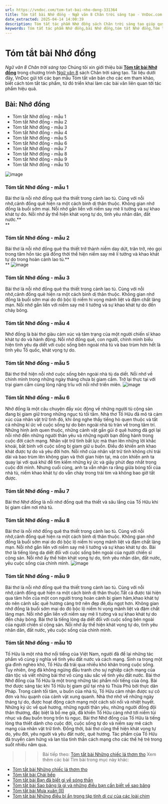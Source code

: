 ```yaml
---
url: https://vndoc.com/tom-tat-bai-nho-dong-331364
title: Tóm tắt bài Nhớ đồng - Ngữ văn 8 Chân trời sáng tạo - VnDoc.com
date_extracted: 2025-04-14 14:00:39
description: Tóm tắt tác phẩm Nhớ đồng sách Chân trời sáng tạo giúp quý thầy cô giáo và các bạn học sinh có thêm tài liệu tham khảo.
keywords: Tóm tắt tác phẩm Nhớ đồng,bài Nhớ đồng,tóm tắt Nhớ đồng,Tóm tắt văn bản Nhớ đồng,học tốt ngữ văn lớp 8,ngữ văn 8,ngữ văn 8 Chân trời sáng tạo,ngữ văn lớp 8,văn 8 Chân trời sáng tạo,tóm tắt ngữ văn 8 CTST
---
```


# Tóm tắt bài Nhớ đồng
 _Ngữ văn 8 Chân trời sáng tạo_
Chúng tôi xin giới thiệu bài [**Tóm tắt bài Nhớ đồng**](<https://vndoc.com/tom-tat-bai-nho-dong-331364>) trong chương trình [Ngữ văn 8](<https://vndoc.com/ngu-van-lop8>) sách Chân trời sáng tạo. Tài liệu dưới đây, VnDoc gửi tới các bạn mẫu Tóm tắt văn bản cho các em tham khảo, biết cách tóm tắt tác phẩm, từ đó triển khai làm các bài văn liên quan tới tác phẩm hiệu quả.
## **Bài: Nhớ đồng**
  * Tóm tắt Nhớ đồng - mẫu 1
  * Tóm tắt Nhớ đồng - mẫu 2
  * Tóm tắt Nhớ đồng - mẫu 3
  * Tóm tắt Nhớ đồng - mẫu 4
  * Tóm tắt Nhớ đồng - mẫu 5
  * Tóm tắt Nhớ đồng - mẫu 6
  * Tóm tắt Nhớ đồng - mẫu 7
  * Tóm tắt Nhớ đồng - mẫu 8
  * Tóm tắt Nhớ đồng - mẫu 9
  * Tóm tắt Nhớ đồng - mẫu 10

![image](https://i.vdoc.vn/data/image/2024/11/12/k8-1682061548.jpg)
### **Tóm tắt Nhớ đồng - mẫu 1**
Bài thơ là nỗi nhớ đồng quê tha thiết trong cảnh lao tù. Cùng với nỗi nhớ,cảnh đồng quê hiện ra một cách bình dị thân thuộc. Không gian nhớ đồng là buổi sớm mai. Nỗi nhớ gắn liền với niềm say mê lí tưởng và sự khao khát tự do. Nỗi nhớ ấy thể hiện khát vọng tự do, tình yêu nhân dân, đất nước.**  
**
### **Tóm tắt Nhớ đồng - mẫu 2**
Bài thơ là nỗi nhớ đồng quê tha thiết trở thành niềm day dứt, trăn trở, réo gọi trong tâm hồn tác giả đồng thời thể hiện niềm say mê lí tưởng và khao khát tự do trong hoàn cảnh lao tù.**  
**
![image](https://i.vdoc.vn/data/image/2024/11/12/k0-1682061557.jpg)
### **Tóm tắt Nhớ đồng - mẫu 3**
Bài thơ là nỗi nhớ đồng quê tha thiết trong cảnh lao tù. Cùng với nỗi nhớ,cảnh đồng quê hiện ra một cách bình dị thân thuộc. Không gian nhớ đồng là buổi sớm mai do đó bộc lộ niềm hi vọng mãnh liệt và đậm chất lãng mạn. Nỗi nhớ gắn liền với niềm say mê lí tưởng và sự khao khát tự do đến cháy bỏng.
### **Tóm tắt Nhớ đồng - mẫu 4**
Nhớ đồng là bài thơ giàu cảm xúc và tâm trạng của một người chiến sĩ khao khát tự do và hành động. Nỗi nhớ đồng quê, con người, chính mình biểu hiện tình yêu da diết với cuộc sống bên ngoài nhà tù và bao trùm hơn hết là tình yêu Tổ quốc, khát vọng tự do.
### **Tóm tắt Nhớ đồng - mẫu 5**
Bài thơ thể hiện nỗi nhớ cuộc sống bên ngoài nhà tù da diết. Nỗi nhớ về chính mình trong những ngày tháng chưa bị giam cầm. Trở lại thực tại với trại giam cầm cùng lòng nặng trĩu với nỗi nhớ triền miên.
![image](https://i.vdoc.vn/data/image/2024/11/12/k9-1682061539.jpg)
### **Tóm tắt Nhớ đồng - mẫu 6**
Nhớ đồng là một câu chuyện đầy xúc động về những người tù cộng sản đang bị giam giữ trong những ngục tù tối tăm. Nhà thơ Tố Hữu đã mô tả cảm xúc của nhân vật trữ tình đó, khi ông nghe thấy tiếng hò quen thuộc và tất cả những kí ức về cuộc sống tự do bên ngoài nhà tù tràn về trong tâm trí. Những hình ảnh quen thuộc, những cảnh vật gần gũi ở quê hương đã gợi lại nỗi nhớ đến những người thân yêu và những người bạn đồng hành trong cuộc đời cách mạng. Nhân vật trữ tình bất lực mà than lên những lời khắc khoải, bất bình với cuộc sống bị giam giữ u buồn. Điều đó khiến anh khao khát được tự do và yêu đời hơn. Nỗi nhớ của nhân vật trữ tình không chỉ trải dài và bao trùm lên không gian và thời gian hiện tại, mà còn khiến anh ta quay lại với quá khứ để tìm kiếm những ký ức và giây phút đẹp nhất trong cuộc đời mình. Nhưng cuối cùng, anh ta vẫn nhận ra rằng giữa bóng tối của nhà tù, niềm khao khát tự do vẫn cháy trong trái tim và không bao giờ tắt được.
### **Tóm tắt Nhớ đồng - mẫu 7**
Bài thơ _Nhớ đồng_ là nỗi nhớ đồng quê tha thiết và sâu lắng của Tố Hữu khi bị giam cầm nơi nhà tù.
### **Tóm tắt Nhớ đồng - mẫu 8**
Bài thơ là nỗi nhớ đồng quê tha thiết trong cảnh lao tù. Cùng với nỗi nhớ,cảnh đồng quê hiện ra một cách bình dị thân thuộc. Không gian nhớ đồng là buổi sớm mai do đó bộc lộ niềm hi vọng mãnh liệt và đậm chất lãng mạn. Nỗi nhớ gắn liền với niềm say mê lí tưởng và sự khao khát tự do. Bài thơ là tiếng lòng da diết đối với cuộc sống bên ngoài của người chiến sĩ cộng sản. Nỗi nhớ ấy thể hiện khát vọng tự do, tình yêu nhân dân, đất nước, yêu cuộc sống của chính mình.
![image](https://i.vdoc.vn/data/image/2024/11/12/bai-tho-nho-dong.jpg)
### **Tóm tắt Nhớ đồng - mẫu 9**
Bài thơ là nỗi nhớ đồng quê tha thiết trong cảnh lao tù. Cùng với nỗi nhớ,cảnh đồng quê hiện ra một cách bình dị thân thuộc.Tất cả được tái hiện qua tâm hồn của một con người trong hoàn cảnh bị giam hãm,khao khát tự do nên cảnh sắc quê hương càng trở nên đẹp đẽ,dịu ngọt hơn. Không gian nhớ đồng là buổi sớm mai do đó bộc lộ niềm hi vọng mãnh liệt và đậm chất lãng mạn. Nỗi nhớ gắn liền với niềm say mê lí tưởng và sự khao khát tự do đến cháy bỏng. Bài thơ là tiếng lòng da diết đối với cuộc sống bên ngoài của người chiến sĩ cộng sản. Nỗi nhớ ấy thể hiện khát vọng tự do, tình yêu nhân dân, đất nước, yêu cuộc sống của chính mình.
### **Tóm tắt Nhớ đồng - mẫu 10**
Tố Hữu là một nhà thơ nổi tiếng của Việt Nam, người đã để lại những tác phẩm vô cùng ý nghĩa về tình yêu đất nước và cách mạng. Sinh ra trong một gia đình nghèo khó, Tố Hữu đã trải qua nhiều khó khăn trong cuộc sống. Tuy nhiên, ông đã không ngừng đấu tranh cho sự nghiệp cách mạng của dân tộc và viết những bài thơ vô cùng sâu sắc về tình yêu đất nước. Bài thơ Nhớ đồng của Tố Hữu là một trong những tác phẩm nổi tiếng của ông. Bài thơ được sáng tác khi Tố Hữu bị giam giữ tại nhà tù Thừa Phủ bởi thực dân Pháp. Trong cảnh tối tăm, u buồn của nhà tù, Tố Hữu cảm nhận được sự cô đơn và hiu quạnh của cảnh vật xung quanh. Nhà thơ nhớ về những ngày tháng tự do, được hoạt động cách mạng một cách sôi nổi và nhiệt huyết. Những ký ức về quê hương, những người thân yêu, những người đồng đội thân thương, đặc biệt là bố mẹ già, đã khiến Tố Hữu càng nhớ tới niềm tủi nhục và đau buồn trong trốn tù ngục. Bài thơ Nhớ đồng của Tố Hữu là tiếng lòng tha thiết dành cho cuộc đời, cuộc sống tự do và niềm say mê cách mạng của nhân vật trữ tình. Đồng thời, bài thơ cũng thể hiện khát vọng tự do, yêu đời, yêu người và yêu đất nước, quê hương. Tác phẩm của Tố Hữu đã truyền cảm hứng và lan tỏa tinh thần cách mạng cho các thế hệ trẻ trong suốt nhiều năm qua.
>>> Bài tiếp theo: [Tóm tắt bài Những chiếc lá thơm tho](<https://vndoc.com/tom-tat-bai-nhung-chiec-la-thom-tho-331365>)
Xem thêm các bài Tìm bài trong mục này khác:
  * [Tóm tắt bài Những chiếc lá thơm tho](</tom-tat-bai-nhung-chiec-la-thom-tho-331365>)
  * [Tóm tắt bài Chái bếp](</tom-tat-bai-chai-bep-331366>)
  * [Tóm tắt bài Bạn đã biết gì về sóng thần](</tom-tat-bai-ban-da-biet-gi-ve-song-than-331368>)
  * [Tóm tắt bài Sao băng là gì và những điều bạn cần biết về sao băng](</tom-tat-bai-sao-bang-la-gi-va-nhung-dieu-ban-can-biet-ve-sao-bang-331373>)
  * [Tóm tắt bài Mưa xuân \(II\)](</tom-tat-bai-mua-xuan-ii-331377>)
  * [Tóm tắt bài Những điều bí ẩn trong tập tính di cư của các loài chim](</tom-tat-bai-nhung-dieu-bi-an-trong-tap-tinh-di-cu-cua-cac-loai-chim-331381>)

